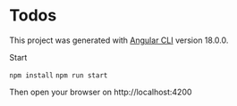 # Todos

This project was generated with [Angular CLI](https://github.com/angular/angular-cli) version 18.0.0.

Start


`npm install`
`npm run start`

Then open your browser on http://localhost:4200
